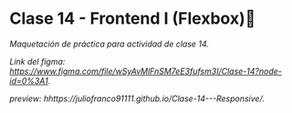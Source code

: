 # Clase 14 - Frontend I (Flexbox)🚀

_Maquetación de práctica para actividad de clase 14._

_Link del figma: https://www.figma.com/file/wSyAvMlFnSM7eE3fufsm3I/Clase-14?node-id=0%3A1._

_preview: hhttps://juliofranco91111.github.io/Clase-14---Responsive/._
